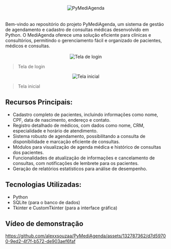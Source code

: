 <div align="center">
  <img src="https://github.com/alexxsouzaa/PyMediAgenda/assets/132787362/e904c13b-0379-4bf2-b7fa-30486232b3cc" alt="PyMediAgenda">
</div>

</br>
</br>
Bem-vindo ao repositório do projeto PyMediAgenda, um sistema de gestão de agendamento e cadastro de consultas médicas desenvolvido em Python. O MediAgenda oferece uma solução
eficiente para clínicas e consultórios, permitindo o gerenciamento fácil e organizado de pacientes, médicos e consultas.

</br>
</br>

<div align="center">
  <img src="https://github.com/alexxsouzaa/PyMediAgenda/assets/132787362/c6074e3d-09fc-4d5a-858f-7f3b73d00ab8" alt="Tela de login">
</div>

> Tela de login

<div align="center">
  <img src="https://github.com/alexxsouzaa/PyMediAgenda/assets/132787362/4e586f85-218e-4806-aec6-5ecc19b429f0" alt="Tela inicial">
</div>

> Tela inicial

## Recursos Principais:

* Cadastro completo de pacientes, incluindo informações como nome, CPF, data de nascimento, endereço e contato.
* Registro detalhado de médicos, com dados como nome, CRM, especialidade e horário de atendimento.
* Sistema robusto de agendamento, possibilitando a consulta de disponibilidade e marcação eficiente de consultas.
* Módulos para visualização de agenda médica e histórico de consultas dos pacientes.
* Funcionalidades de atualização de informações e cancelamento de consultas, com notificações de lembrete para os pacientes.
* Geração de relatórios estatísticos para análise de desempenho.

## Tecnologias Utilizadas:
* Python
* SQLite (para o banco de dados)
* Tkinter e CustomTkinter (para a interface gráfica)

## Vídeo de demonstração

https://github.com/alexxsouzaa/PyMediAgenda/assets/132787362/d7d59700-9ed2-4f7f-b572-de903aef6faf
